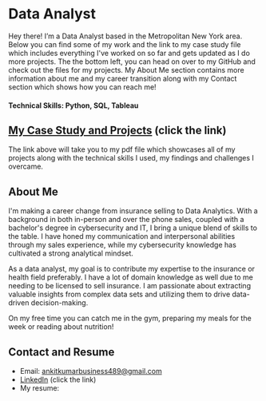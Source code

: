 # Data Analyst
Hey there! I’m a Data Analyst based in the Metropolitan New York area. Below you can find some of my work and the link to my case study file which includes everything I've worked on so far and gets updated as I do more projects. The the bottom left, you can head on over to my GitHub and check out the files for my projects. My About Me section contains more information about me and my career transition along with my Contact section which shows how you can reach me!
#### Technical Skills: Python, SQL, Tableau

## [My Case Study and Projects](https://drive.google.com/file/d/1TRYygA1pGqWe6K5cv3qQrbpIqpawNMc3/view?usp=drive_link) (click the link)
The link above will take you to my pdf file which showcases all of my projects along with the technical skills I used, my findings and challenges I overcame. 

## About Me
I'm making a career change from insurance selling to Data Analytics. With a background in both in-person and over the phone sales, coupled with a bachelor's degree in cybersecurity and IT, I bring a unique blend of skills to the table. I have honed my communication and interpersonal abilities through my sales experience, while my cybersecurity knowledge has cultivated a strong analytical mindset.

As a data analyst, my goal is to contribute my expertise to the insurance or health field preferably. I have a lot of domain knowledge as well due to me needing to be licensed to sell insurance.  I am passionate about extracting valuable insights from complex data sets and utilizing them to drive data-driven decision-making.

On my free time you can catch me in the gym, preparing my meals for the week or reading about nutrition! 

## Contact and Resume
- Email: ankitkumarbusiness489@gmail.com
- [LinkedIn](https://www.linkedin.com/in/ankit-kumar123/) (click the link)
- My resume: 

